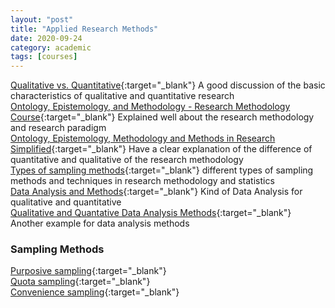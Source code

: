 ```yaml
---
layout: "post"
title: "Applied Research Methods"
date: 2020-09-24
category: academic
tags: [courses]
---
```

[Qualitative vs. Quantitative](https://www.youtube.com/watch?v=2X-QSU6-hPU){:target="_blank"} A good discussion of the basic characteristics of qualitative and quantitative research  
[Ontology, Epistemology, and Methodology - Research Methodology Course](https://www.youtube.com/watch?v=kf8wGvunyG8&feature=youtu.be){:target="_blank"} Explained well about the research methodology and research paradigm  
[Ontology, Epistemology, Methodology and Methods in Research Simplified](https://www.youtube.com/watch?v=hCOsY5rkRs8){:target="_blank"} Have a clear explanation of the difference of quantitative and qualitative of the research methodology  
[Types of sampling methods](http://www.intellspot.com/types-sampling-methods/){:target="_blank"} different types of sampling methods and techniques in research methodology and statistics  
[Data Analysis and Methods](https://www.utreee.com/what-is-data-analysis-and-its-methods%EF%BB%BF/){:target="_blank"}  Kind of Data Analysis for qualitative and quantitative   
[Qualitative and Quantative Data Analysis Methods](https://humansofdata.atlan.com/2018/09/qualitative-quantitative-data-analysis-methods/){:target="_blank"} Another example for data analysis methods  
### Sampling Methods
[Purposive sampling](https://www.youtube.com/watch?v=CdK7N_kTzHI){:target="_blank"}  
[Quota sampling](https://www.youtube.com/watch?v=TwpvO52CTP8){:target="_blank"}   
[Convenience sampling](https://www.youtube.com/watch?v=aomNbRO5Zac){:target="_blank"}   
